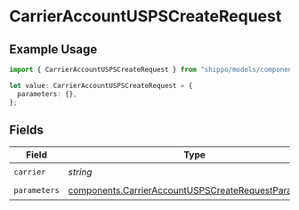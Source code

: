 # CarrierAccountUSPSCreateRequest

## Example Usage

```typescript
import { CarrierAccountUSPSCreateRequest } from "shippo/models/components";

let value: CarrierAccountUSPSCreateRequest = {
  parameters: {},
};
```

## Fields

| Field                                                                                                                        | Type                                                                                                                         | Required                                                                                                                     | Description                                                                                                                  |
| ---------------------------------------------------------------------------------------------------------------------------- | ---------------------------------------------------------------------------------------------------------------------------- | ---------------------------------------------------------------------------------------------------------------------------- | ---------------------------------------------------------------------------------------------------------------------------- |
| `carrier`                                                                                                                    | *string*                                                                                                                     | :heavy_check_mark:                                                                                                           | N/A                                                                                                                          |
| `parameters`                                                                                                                 | [components.CarrierAccountUSPSCreateRequestParameters](../../models/components/carrieraccountuspscreaterequestparameters.md) | :heavy_check_mark:                                                                                                           | N/A                                                                                                                          |